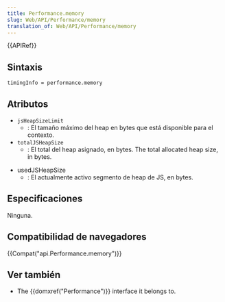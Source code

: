 ```yaml
---
title: Performance.memory
slug: Web/API/Performance/memory
translation_of: Web/API/Performance/memory
---
```


{{APIRef}}

## Sintaxis

```
timingInfo = performance.memory
```

## Atributos

- `jsHeapSizeLimit`
  - : El tamaño máximo del heap en bytes que está disponible para el contexto.
- `totalJSHeapSize`
  - : El total del heap asignado, en bytes. The total allocated heap size, in bytes.

<!---->

- usedJSHeapSize
  - : El actualmente activo segmento de heap de JS, en bytes.

## Especificaciones

Ninguna.

## Compatibilidad de navegadores

{{Compat("api.Performance.memory")}}

## Ver también

- The {{domxref("Performance")}} interface it belongs to.
